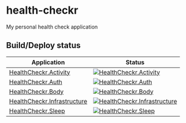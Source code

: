 # health-checkr
My personal health check application

## Build/Deploy status

| Application | Status |
| ----------- | ------ |
| [HealthCheckr.Activity](https://github.com/willvelida/health-checkr/tree/main/HealthCheckr.Activity) | [![HealthCheckr.Activity](https://github.com/willvelida/health-checkr/actions/workflows/deployActivityService.yml/badge.svg)](https://github.com/willvelida/health-checkr/actions/workflows/deployActivityService.yml) |
| [HealthCheckr.Auth](https://github.com/willvelida/health-checkr/tree/main/HealthCheckr.Auth) | [![HealthCheckr.Auth](https://github.com/willvelida/health-checkr/actions/workflows/deployAuthService.yml/badge.svg)](https://github.com/willvelida/health-checkr/actions/workflows/deployAuthService.yml) |
| [HealthCheckr.Body](https://github.com/willvelida/health-checkr/tree/main/HealthCheckr.Body) | [![HealthCheckr.Body](https://github.com/willvelida/health-checkr/actions/workflows/deployBodyService.yml/badge.svg)](https://github.com/willvelida/health-checkr/actions/workflows/deployBodyService.yml) |
| [HealthCheckr.Infrastructure](https://github.com/willvelida/health-checkr/tree/main/HealthCheckr.Infrastructure) | [![HealthCheckr.Infrastructure](https://github.com/willvelida/health-checkr/actions/workflows/deployInfra.yml/badge.svg)](https://github.com/willvelida/health-checkr/actions/workflows/deployInfra.yml) |
| [HealthCheckr.Sleep](https://github.com/willvelida/health-checkr/tree/main/HealthCheckr.Sleep) | [![HealthCheckr.Sleep](https://github.com/willvelida/health-checkr/actions/workflows/deploySleepService.yml/badge.svg)](https://github.com/willvelida/health-checkr/actions/workflows/deploySleepService.yml) |
